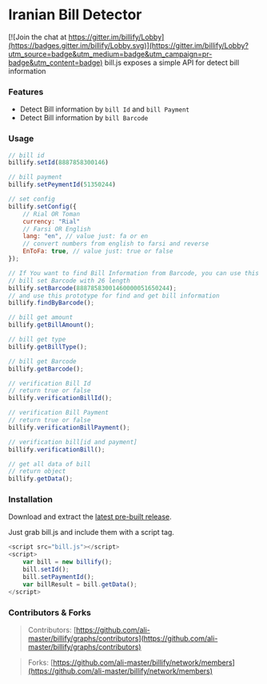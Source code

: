 # Iranian Bill Detector

[![Join the chat at https://gitter.im/billify/Lobby](https://badges.gitter.im/billify/Lobby.svg)](https://gitter.im/billify/Lobby?utm_source=badge&utm_medium=badge&utm_campaign=pr-badge&utm_content=badge)
bill.js exposes a simple API for detect bill information
### Features
- Detect Bill information by `bill Id` and `bill Payment`
- Detect Bill information by `bill Barcode`

### Usage
```javascript
// bill id
billify.setId(8887858300146)

// bill payment
billify.setPeymentId(51350244)

// set config
billify.setConfig({
    // Rial OR Toman
    currency: "Rial"
    // Farsi OR English
    lang: "en", // value just: fa or en
    // convert numbers from english to farsi and reverse
    EnToFa: true, // value just: true or false
});

// If You want to find Bill Information from Barcode, you can use this fuature
// bill set Barcode with 26 length
billify.setBarcode(88878583001460000051650244);
// and use this prototype for find and get bill information
billify.findByBarcode();

// bill get amount
billify.getBillAmount();

// bill get type
billify.getBillType();

// bill get Barcode
billify.getBarcode();

// verification Bill Id
// return true or false
billify.verificationBillId();

// verification Bill Payment
// return true or false
billify.verificationBillPayment();

// verification bill[id and payment]
billify.verificationBill();

// get all data of bill
// return object
billify.getData();
```

### Installation
Download and extract the [latest pre-built release](https://github.com/ali-master/billify/releases).

Just grab bill.js and include them with a script tag.
```javascript
<script src="bill.js"></script>
<script>
    var bill = new billify();
    bill.setId();
    bill.setPaymentId();
    var billResult = bill.getData();
</script>
```

### Contributors & Forks
> Contributors: [https://github.com/ali-master/billify/graphs/contributors](https://github.com/ali-master/billify/graphs/contributors)

> Forks: [https://github.com/ali-master/billify/network/members](https://github.com/ali-master/billify/network/members)
